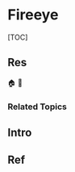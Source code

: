 # Fireeye

[TOC]



## Res
🏠 
🚧 


### Related Topics



## Intro



## Ref
[👍 聊一聊FireEye在国内迅速崛起带来的启示 | Freebuf]: https://www.freebuf.com/articles/neopoints/210072.html
